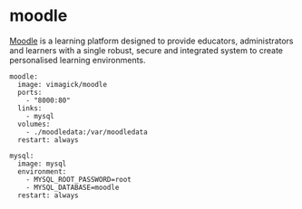 moodle
======

[Moodle][1] is a learning platform designed to provide educators,
administrators and learners with a single robust, secure and integrated system
to create personalised learning environments.

```
moodle:
  image: vimagick/moodle
  ports:
    - "8000:80"
  links:
    - mysql
  volumes:
    - ./moodledata:/var/moodledata
  restart: always

mysql:
  image: mysql
  environment:
    - MYSQL_ROOT_PASSWORD=root
    - MYSQL_DATABASE=moodle
  restart: always
```

[1]: https://moodle.org/
